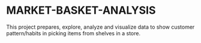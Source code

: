 # MARKET-BASKET-ANALYSIS
This project prepares, explore, analyze and visualize data to show customer pattern/habits in picking items from shelves in a store.
